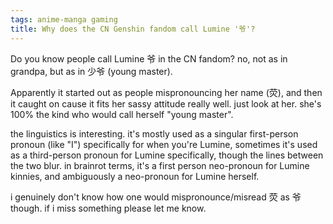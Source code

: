 ```yaml
---
tags: anime-manga gaming
title: Why does the CN Genshin fandom call Lumine '爷'?
---
```


Do you know people call Lumine 爷 in the CN fandom? no, not as in grandpa, but as in 少爷 (young master).

Apparently it started out as people mispronouncing her name (荧), and then it caught on cause it fits her sassy attitude really well. just look at her. she's 100% the kind who would call herself "young master".

the linguistics is interesting. it's mostly used as a singular first-person pronoun (like "I") specifically for when you're Lumine, sometimes it's used as a third-person pronoun for Lumine specifically, though the lines between the two blur. in brainrot terms, it's a first person neo-pronoun for Lumine kinnies, and ambiguously a neo-pronoun for Lumine herself.

i genuinely don't know how one would mispronounce/misread 荧 as 爷 though. if i miss something please let me know.
